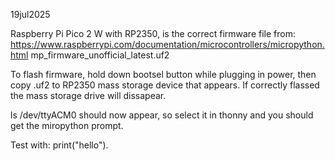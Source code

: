 19jul2025


Raspberry Pi Pico 2 W with RP2350, is the correct firmware file from:
https://www.raspberrypi.com/documentation/microcontrollers/micropython.html
mp_firmware_unofficial_latest.uf2

To flash firmware,  hold down bootsel button while  plugging in power,
then  copy  .uf2 to  RP2350  mass  storage  device that  appears.   If
correctly flassed the mass storage drive will dissapear.

ls /dev/ttyACM0  should now  appear, so  select it  in thonny  and you
should get the miropython prompt.

Test with:
print("hello").